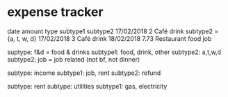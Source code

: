 # expense tracker
date    amount  type    subtype1    subtype2
17/02/2018 2   Café    drink   subtype2 = {a, t, w, d}
17/02/2018 3   Café    drink
18/02/2018 7.73    Restaurant  food    job 

suptype: f&d = food & drinks
subtype1: food, drink, other
subtype2: a,t,w,d
subtype2: job = job related (not bf, not dinner)

subtype: income
subtype1: job, rent
subtype2: refund

subtype: rent
subtype: utilities
subtype1: gas, electricity
